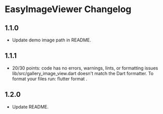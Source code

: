 # EasyImageViewer Changelog

## 1.1.0

- Update demo image path in README.

## 1.1.1

- 20/30 points: code has no errors, warnings, lints, or formatting issues
  lib/src/gallery_image_view.dart doesn't match the Dart formatter.
  To format your files run: flutter format .


## 1.2.0
- Update README.